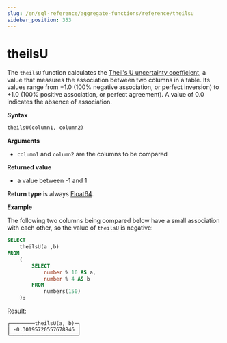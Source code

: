 ```yaml
---
slug: /en/sql-reference/aggregate-functions/reference/theilsu
sidebar_position: 353
---
```


# theilsU

The `theilsU` function calculates the [Theil's U uncertainty coefficient](https://en.wikipedia.org/wiki/Contingency_table#Uncertainty_coefficient), a value that measures the association between two columns in a table. Its values range from −1.0 (100% negative association, or perfect inversion) to +1.0 (100% positive association, or perfect agreement). A value of 0.0 indicates the absence of association.


**Syntax**

``` sql
theilsU(column1, column2)
```

**Arguments**

- `column1` and `column2` are the columns to be compared

**Returned value**

-  a value between -1 and 1

**Return type** is always [Float64](../../../sql-reference/data-types/float.md).

**Example**

The following two columns being compared below have a small association with each other, so the value of `theilsU` is negative:

``` sql
SELECT
    theilsU(a ,b)
FROM
    (
        SELECT
            number % 10 AS a,
            number % 4 AS b
        FROM
            numbers(150)
    );
```

Result:

```response
┌────────theilsU(a, b)─┐
│ -0.30195720557678846 │
└──────────────────────┘
```
